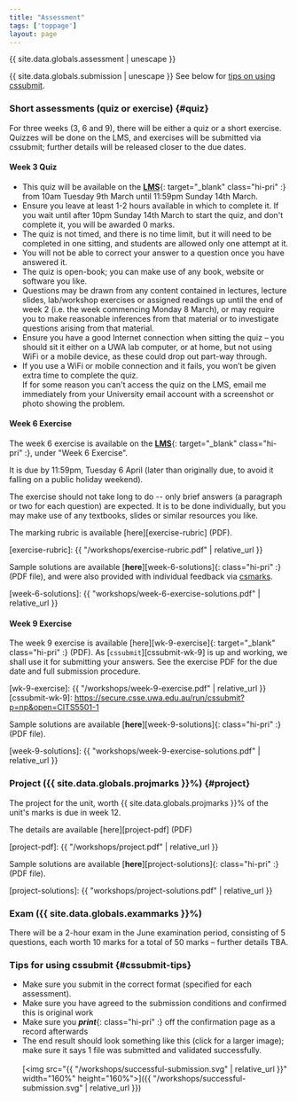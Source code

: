 ```yaml
---
title: "Assessment"
tags: ['toppage']
layout: page
---
```


<style>
.hi-pri {
  color: #053cc9;
}

ul, ol, dl, li p {
  margin: 0 0 0.70em;
}
</style>

{{ site.data.globals.assessment | unescape }}

{{ site.data.globals.submission | unescape }}
See below for [tips on using cssubmit](#cssubmit-tips).

### Short assessments (quiz or exercise) {#quiz}

For three weeks (3, 6 and 9), there will be either a quiz
or a short exercise. Quizzes will be done on the LMS, and exercises
will be submitted via cssubmit; further details will be released
closer to the due dates.

#### Week 3 Quiz

- This quiz will be available on the [**LMS**][lms]{: target="_blank" class="hi-pri" :}
  from 10am Tuesday 9th March until 11:59pm Sunday 14th March.
- Ensure you leave at least 1-2 hours available in which to complete it.
  If you wait until after 10pm Sunday 14th March to start the quiz, and
  don't complete it, you will be awarded 0 marks.
- The quiz is not timed, and there is no time limit, but it will need to
  be completed in one sitting, and students are allowed only one attempt
  at it.
- You will not be able to correct your answer to a question once you
  have answered it.
- The quiz is open-book; you can make use of any book, website or
  software you like.
- Questions may be drawn from any content contained in lectures, lecture
  slides, lab/workshop exercises or assigned readings up until the end
  of week 2 (i.e. the week commencing Monday 8 March), or may require
  you to make reasonable inferences from that material or to investigate
  questions arising from that material.
- Ensure you have a good Internet connection when sitting the quiz – you
  should sit it either on a UWA lab computer, or at home, but not using
  WiFi or a mobile device, as these could drop out part-way through.
- If you use a WiFi or mobile connection and it fails, you won’t be
  given extra time to complete the quiz.  
  If for some reason you can't access the quiz on the LMS, email me
  immediately from your University email account with a screenshot or
  photo showing the problem.

[lms]: https://lms.uwa.edu.au

#### Week 6 Exercise

The week 6 exercise is available on the 
[**LMS**][lms]{: target="_blank" class="hi-pri" :},
under "Week 6 Exercise".

It is due by 11:59pm, Tuesday 6 April (later than
originally due, to avoid it falling on a public holiday weekend).

The exercise should not take long to do -- only brief answers
(a paragraph or two for each question) are expected. It is to
be done individually, but you may make use of any
textbooks, slides or similar resources you like.

The marking rubric is available [here][exercise-rubric] (PDF).

[exercise-rubric]: {{ "/workshops/exercise-rubric.pdf" | relative_url }}

Sample solutions are available
[**here**][week-6-solutions]{: class="hi-pri" :} (PDF file), and were
also provided with individual feedback via [csmarks][csmarks].

[week-6-solutions]: {{ "workshops/week-6-exercise-solutions.pdf" | relative_url }}

#### Week 9 Exercise

The week 9 exercise is available
[here][wk-9-exercise]{: target="_blank" class="hi-pri" :} (PDF).
As [`cssubmit`][cssubmit-wk-9] is up and working, we shall use it
for submitting your answers. See the exercise PDF for the due
date and full submission procedure.

[wk-9-exercise]: {{ "/workshops/week-9-exercise.pdf" | relative_url }}
[cssubmit-wk-9]: https://secure.csse.uwa.edu.au/run/cssubmit?p=np&open=CITS5501-1

Sample solutions are available
[**here**][week-9-solutions]{: class="hi-pri" :} (PDF file).

[week-9-solutions]: {{ "workshops/week-9-exercise-solutions.pdf" | relative_url }}



### Project ({{ site.data.globals.projmarks }}%) {#project}

The project for the unit, worth {{ site.data.globals.projmarks }}%
of the unit's marks is due in week 12.

The details are available [here][project-pdf] (PDF)

[project-pdf]: {{ "/workshops/project.pdf" | relative_url }}

Sample solutions are available
[**here**][project-solutions]{: class="hi-pri" :} (PDF file).

[csmarks]: https://secure.csse.uwa.edu.au/run/csmarks
[project-solutions]: {{ "workshops/project-solutions.pdf" | relative_url }}


### Exam ({{ site.data.globals.exammarks }}%)

There will be a 2-hour exam in the June examination period,
consisting of 5 questions, each worth 10 marks for a total of 50 marks –
further details TBA.

### Tips for using cssubmit {#cssubmit-tips}

-   Make sure you submit in the correct format (specified
    for each assessment).
-   Make sure you have agreed to the submission conditions
    and confirmed this is original work
-   Make sure you ***print***{: class="hi-pri" :} off the confirmation
    page as a record afterwards
-   The end result should look something like this
    (click for a larger image); make sure it says 1 file was
    submitted and validated successfully.<br><br>
    [<img src="{{ "/workshops/successful-submission.svg" | relative_url }}" width="160%" height="160%">]({{ "/workshops/successful-submission.svg" | relative_url }})

<!--
  vim: tw=72
-->
